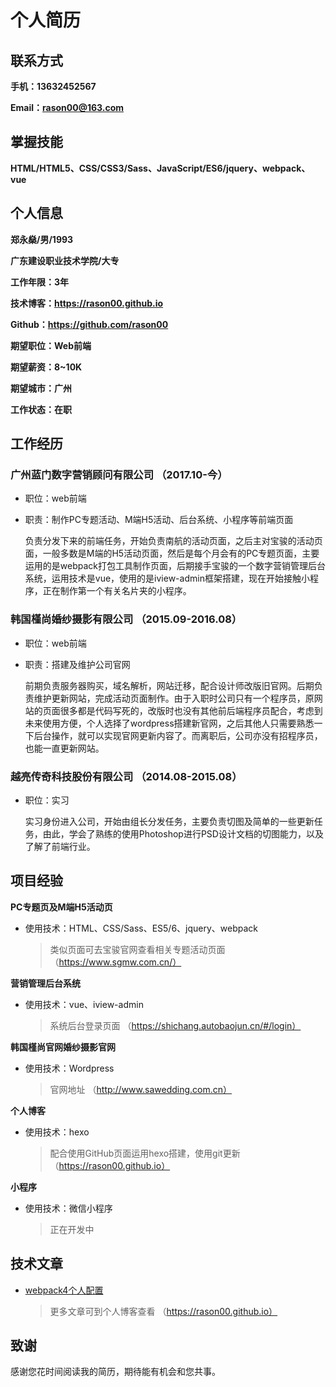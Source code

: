 # 个人简历

## 联系方式

**手机：13632452567**

**Email：rason00@163.com**

## 掌握技能

**HTML/HTML5、CSS/CSS3/Sass、JavaScript/ES6/jquery、webpack、vue**

## 个人信息

**郑永燊/男/1993**

**广东建设职业技术学院/大专**

**工作年限：3年**

**技术博客：https://rason00.github.io**

**Github：https://github.com/rason00**

**期望职位：Web前端**

**期望薪资：8~10K**

**期望城市：广州**

**工作状态：在职**

## 工作经历

### 广州蓝门数字营销顾问有限公司 （2017.10-今）

- 职位：web前端

- 职责：制作PC专题活动、M端H5活动、后台系统、小程序等前端页面

  负责分发下来的前端任务，开始负责南航的活动页面，之后主对宝骏的活动页面，一般多数是M端的H5活动页面，然后是每个月会有的PC专题页面，主要运用的是webpack打包工具制作页面，后期接手宝骏的一个数字营销管理后台系统，运用技术是vue，使用的是iview-admin框架搭建，现在开始接触小程序，正在制作第一个有关名片夹的小程序。

### 韩国槿尚婚纱摄影有限公司 （2015.09-2016.08）

- 职位：web前端

- 职责：搭建及维护公司官网

  前期负责服务器购买，域名解析，网站迁移，配合设计师改版旧官网。后期负责维护更新网站，完成活动页面制作。由于入职时公司只有一个程序员，原网站的页面很多都是代码写死的，改版时也没有其他前后端程序员配合，考虑到未来使用方便，个人选择了wordpress搭建新官网，之后其他人只需要熟悉一下后台操作，就可以实现官网更新内容了。而离职后，公司亦没有招程序员，也能一直更新网站。

### 越亮传奇科技股份有限公司 （2014.08-2015.08）

- 职位：实习

  实习身份进入公司，开始由组长分发任务，主要负责切图及简单的一些更新任务，由此，学会了熟练的使用Photoshop进行PSD设计文档的切图能力，以及了解了前端行业。

## 项目经验

**PC专题页及M端H5活动页**

- 使用技术：HTML、CSS/Sass、ES5/6、jquery、webpack

  > 类似页面可去宝骏官网查看相关专题活动页面（https://www.sgmw.com.cn/）

**营销管理后台系统**

- 使用技术：vue、iview-admin

  > 系统后台登录页面 （https://shichang.autobaojun.cn/#/login）

**韩国槿尚官网婚纱摄影官网**

- 使用技术：Wordpress

  > 官网地址 （http://www.sawedding.com.cn）

**个人博客**

- 使用技术：hexo

  > 配合使用GitHub页面运用hexo搭建，使用git更新（https://rason00.github.io）

**小程序**

- 使用技术：微信小程序

  > 正在开发中

## 技术文章

- [webpack4个人配置](https://rason00.github.io/2018/09/06/webpack4-%E4%B8%AA%E4%BA%BA%E9%85%8D%E7%BD%AE/)

  > 更多文章可到个人博客查看 （https://rason00.github.io）

## 致谢

感谢您花时间阅读我的简历，期待能有机会和您共事。
